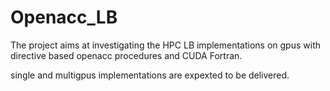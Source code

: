 # Openacc_LB

The project aims at investigating the HPC LB implementations on gpus with directive based openacc procedures and CUDA Fortran.

single and multigpus implementations are expexted to be delivered.

